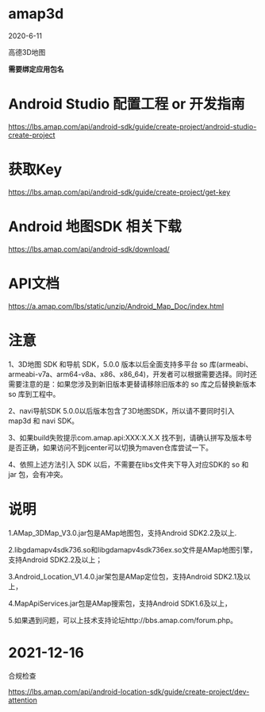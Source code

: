 # amap3d
2020-6-11

高德3D地图 

**需要绑定应用包名**

# Android Studio 配置工程 or  开发指南

https://lbs.amap.com/api/android-sdk/guide/create-project/android-studio-create-project

# 获取Key

https://lbs.amap.com/api/android-sdk/guide/create-project/get-key

# Android 地图SDK 相关下载

https://lbs.amap.com/api/android-sdk/download/

# API文档

https://a.amap.com/lbs/static/unzip/Android_Map_Doc/index.html

# 注意

1、3D地图 SDK 和导航 SDK，5.0.0 版本以后全面支持多平台 so 库(armeabi、armeabi-v7a、arm64-v8a、x86、x86_64)，开发者可以根据需要选择。同时还需要注意的是：如果您涉及到新旧版本更替请移除旧版本的 so 库之后替换新版本 so 库到工程中。

2、navi导航SDK 5.0.0以后版本包含了3D地图SDK，所以请不要同时引入 map3d 和 navi SDK。

3、如果build失败提示com.amap.api:XXX:X.X.X 找不到，请确认拼写及版本号是否正确，如果访问不到jcenter可以切换为maven仓库尝试一下。

4、依照上述方法引入 SDK 以后，不需要在libs文件夹下导入对应SDK的 so 和 jar 包，会有冲突。

# 说明

1.AMap_3DMap_V3.0.jar包是AMap地图包，支持Android SDK2.2及以上.

2.libgdamapv4sdk736.so和libgdamapv4sdk736ex.so文件是AMap地图引擎，支持Android SDK2.2及以上；

3.Android_Location_V1.4.0.jar架包是AMap定位包，支持Android SDK2.1及以上，

4.MapApiServices.jar包是AMap搜索包，支持Android SDK1.6及以上，

5.如果遇到问题，可以上技术支持论坛http://bbs.amap.com/forum.php。

# 2021-12-16

合规检查

https://lbs.amap.com/api/android-location-sdk/guide/create-project/dev-attention